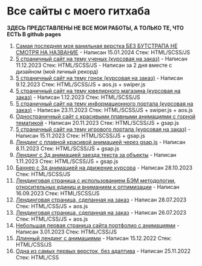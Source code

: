 # Все сайты с моего гитхаба
**ЗДЕСЬ ПРЕДСТАВЛЕНЫ НЕ ВСЕ МОИ РАБОТЫ, А ТОЛЬКО ТЕ, ЧТО ЕСТЬ В github pages**
1. [Самая последняя моя ванильная верстка БЕЗ БУТСТРАПА НЕ СМОТРЯ НА НАЗВАНИЕ](https://alexfedd.github.io/bootstrap-project) - Написан 15.01.2024 Стек: HTML/SCSS/JS
2. [5 страничный сайт на тему ученых (курсовая на заказ)](https://alexfedd.github.io/science-star) - Написан 11.12.2023 Стек: HTML/SCSS/JS - Написан за 2 дня вместе с дизайном (мой личный рекорд)
3. [5 страничный сайт на тему гонок (курсовая на заказ)](https://alexfedd.github.io/raceway-rentals) - Написан 9.12.2023 Стек: HTML/SCSS/JS + aos.js + swiper.js
4. [5 страничный сайт на тему ювелирного магазина (курсовая на заказ)](https://alexfedd.github.io/elegantrove) - Написан 1.12.2023 Стек: HTML/SCSS/JS
5. [5 страничный сайт на тему информационного портала (курсовая на заказ)](https://alexfedd.github.io/codeuniverse) - Написан 23.11.2023 Стек: HTML/SCSS/JS + swiper.js + aos.js
6. [Одностраничный сайт с красивыми плавными анимациями с горной тематикой](https://alexfedd.github.io/mountains-site) - Написан 20.11.2023 Стек: HTML/SCSS/JS + gsap.js
7. [5 страничный сайт на тему игрового портала (курсовая на заказ)](https://alexfedd.github.io/gamechrono) - Написан 15.11.2023 Стек: HTML/SCSS/JS + gsap.js
8. [Лендинг с плавной красивой анимацией через gsap.js](https://alexfedd.github.io/smooth-animated-site/) - Написан 8.11.2023 Стек: HTML/SCSS/JS + gsap.js
9. [Лендинг c 3д анимацией заезда текста за объекты](https://alexfedd.github.io/scroll-parallax-site/) - Написан 1.11.2023 Стек: HTML/SCSS/JS + gsap.js
10. [Баннер с 3д анимацией на движение курсора](https://alexfedd.github.io/3d-parallax-site/) - Написан 28.10.2023 Стек: HTML/SCSS/JS
11. [Лендинговая страница с использованием БЭМ методологии, относительных единиц и вниманием к оптимизации](https://alexfedd.github.io/sprucevita/) - Написан 16.09.2023 Стек: HTML/SCSS/JS
12. [Лендинговая страница, сделанная на заказ](https://alexfedd.github.io/toxic-family/) - Написан 28.07.2023 Стек: HTML/CSS/JS + aos.js
13. [Лендинговая страница, сделанная на заказ](https://alexfedd.github.io/raketka/) - Написан 26.07.2023 Стек: HTML/CSS/JS + aos.js
14. [Небольшая первая страница сайта портфолио с анимациями](https://alexfedd.github.io/portfolio-template/) - Написан 3.01.2023 Стек: HTML/CSS/JS
15. [Длинный лендинг с анимациями](https://alexfedd.github.io/cpa.club/) - Написан 15.12.2022 Стек: HTML/CSS/JS
16. [Одна из самых первых версток, без адаптива](https://alexfedd.github.io/filmservice/) - Написан 25.11.2022 Стек: HTML/CSS

